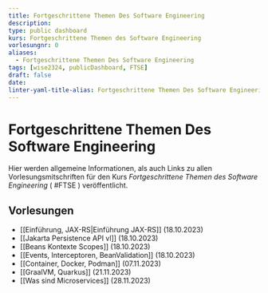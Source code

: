 ```yaml
---
title: Fortgeschrittene Themen Des Software Engineering
description: 
type: public dashboard
kurs: Fortgeschrittene Themen des Software Engineering
vorlesungnr: 0
aliases:
  - Fortgeschrittene Themen Des Software Engineering
tags: [wise2324, publicDashboard, FTSE]
draft: false
date: 
linter-yaml-title-alias: Fortgeschrittene Themen Des Software Engineering
---
```


# Fortgeschrittene Themen Des Software Engineering

Hier werden allgemeine Informationen, als auch Links zu allen Vorlesungsmitschriften für den Kurs *Fortgeschrittene Themen des Software Engineering* ( #FTSE ) veröffentlicht. 

## Vorlesungen

- [[Einführung, JAX-RS|Einführung JAX-RS]] (18.10.2023)
- [[Jakarta Persistence API vl]] (18.10.2023)
- [[Beans Kontexte Scopes]] (18.10.2023)
- [[Events, Interceptoren, BeanValidation]] (18.10.2023)
- [[Container, Docker, Podman]] (07.11.2023)
- [[GraalVM, Quarkus]] (21.11.2023)
- [[Was sind Microservices]] (28.11.2023)
